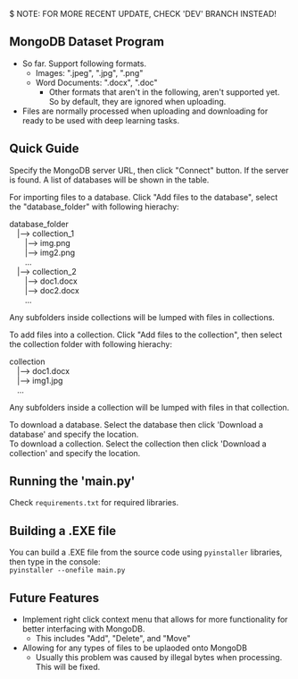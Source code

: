 $ NOTE: FOR MORE RECENT UPDATE, CHECK 'DEV' BRANCH INSTEAD!

## MongoDB Dataset Program
- So far. Support following formats.
  - Images: ".jpeg", ".jpg", ".png"
  - Word Documents: ".docx", ".doc"
    - Other formats that aren't in the following, aren't supported yet. So by default, they are ignored when uploading.
- Files are normally processed when uploading and downloading for ready to be used with deep learning tasks.

## Quick Guide
Specify the MongoDB server URL, then click "Connect" button.
If the server is found. A list of databases will be shown in the table.

For importing files to a database. Click "Add files to the database", select the "database_folder" with following hierachy:

database_folder<br>
&emsp;|--> collection_1<br>
&emsp;&emsp;|--> img.png<br>
&emsp;&emsp;|--> img2.png<br>
&emsp;&emsp;...<br>
&emsp;|--> collection_2<br>
&emsp;&emsp;|--> doc1.docx<br>
&emsp;&emsp;|--> doc2.docx<br>
&emsp;&emsp;...<br>

Any subfolders inside collections will be lumped with files in collections.

To add files into a collection. Click "Add files to the collection", then select the collection folder with following hierachy:

collection<br>
&emsp;|--> doc1.docx<br>
&emsp;|--> img1.jpg<br>
&emsp;...<br>

Any subfolders inside a collection will be lumped with files in that collection.

To download a database. Select the database then click 'Download a database' and specify the location.<br>
To download a collection. Select the collection then click 'Download a collection' and specify the location.

## Running the 'main.py'
Check `requirements.txt` for required libraries.

## Building a .EXE file
You can build a .EXE file from the source code using `pyinstaller` libraries, then type in the console:<br>
`pyinstaller --onefile main.py`

## Future Features
- Implement right click context menu that allows for more functionality for better interfacing with MongoDB.
    - This includes "Add", "Delete", and "Move"
- Allowing for any types of files to be uplaoded onto MongoDB
  - Usually this problem was caused by illegal bytes when processing. This will be fixed.
